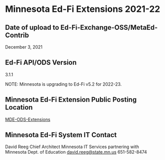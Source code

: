 # Minnesota Ed-Fi Extensions 2021-22

## Date of upload to Ed-Fi-Exchange-OSS/MetaEd-Contrib

December 3, 2021

## Ed-Fi API/ODS Version

3.1.1

NOTE: Minnesota is upgrading to Ed-Fi v5.2 for 2022-23.

## Minnesota Ed-Fi Extension Public Posting Location

[MDE-ODS-Extensions](https://github.com/mn-mde-edfi/MDE-ODS-Extensions)

## Minnesota Ed-Fi System IT Contact

David Reeg
Chief Architect
Minnesota IT Services partnering with Minnesota Dept. of Education
david.reeg@state.mn.us
651-582-8474
